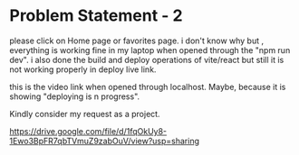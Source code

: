 # Problem Statement - 2

please click on Home page or favorites page.
i don't know why but , everything is working fine in my laptop when opened through the "npm run dev".
i also done the build and deploy operations of vite/react but still it is not working properly in deploy live link.


this is the video link when opened through localhost. Maybe, because it is showing "deploying is n progress".

Kindly consider my request as a project.

https://drive.google.com/file/d/1fqOkUy8-1Ewo3BpFR7qbTVmuZ9zabOuV/view?usp=sharing
